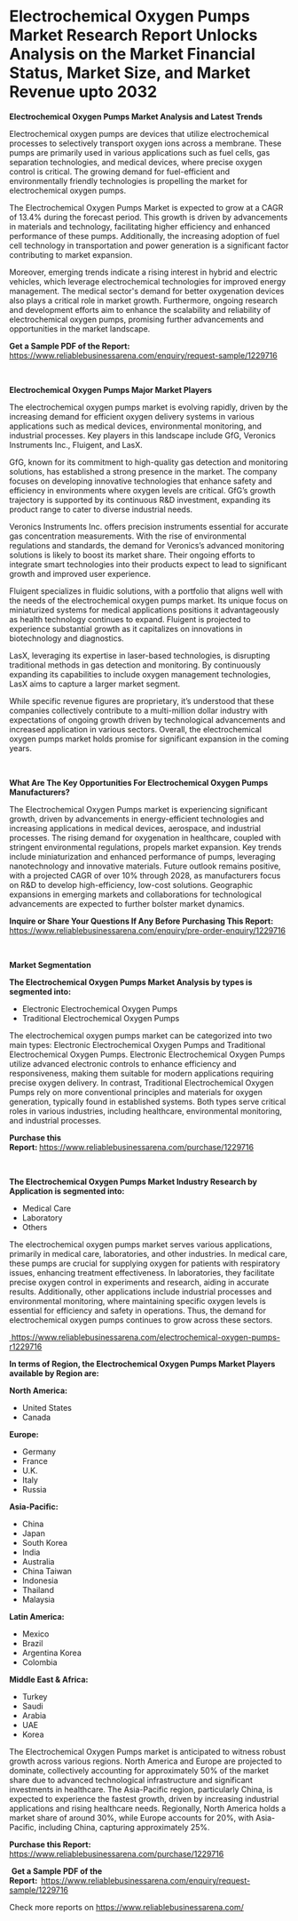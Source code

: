 <p><h1>Electrochemical Oxygen Pumps Market Research Report Unlocks Analysis on the Market Financial Status, Market Size, and Market Revenue upto 2032</h1></p><p><strong>Electrochemical Oxygen Pumps Market Analysis and Latest Trends</strong></p>
<p><p>Electrochemical oxygen pumps are devices that utilize electrochemical processes to selectively transport oxygen ions across a membrane. These pumps are primarily used in various applications such as fuel cells, gas separation technologies, and medical devices, where precise oxygen control is critical. The growing demand for fuel-efficient and environmentally friendly technologies is propelling the market for electrochemical oxygen pumps.</p><p>The Electrochemical Oxygen Pumps Market is expected to grow at a CAGR of 13.4% during the forecast period. This growth is driven by advancements in materials and technology, facilitating higher efficiency and enhanced performance of these pumps. Additionally, the increasing adoption of fuel cell technology in transportation and power generation is a significant factor contributing to market expansion. </p><p>Moreover, emerging trends indicate a rising interest in hybrid and electric vehicles, which leverage electrochemical technologies for improved energy management. The medical sector's demand for better oxygenation devices also plays a critical role in market growth. Furthermore, ongoing research and development efforts aim to enhance the scalability and reliability of electrochemical oxygen pumps, promising further advancements and opportunities in the market landscape.</p></p>
<p><strong>Get a Sample PDF of the Report:&nbsp;</strong> <a href="https://www.reliablebusinessarena.com/enquiry/request-sample/1229716?utm_campaign=2393&utm_medium=2&utm_source=Github&utm_content=ia&utm_term=27022025&utm_id=electrochemical-oxygen-pumps">https://www.reliablebusinessarena.com/enquiry/request-sample/1229716</a></p>
<p>&nbsp;</p>
<p><strong>Electrochemical Oxygen Pumps Major Market Players</strong></p>
<p><p>The electrochemical oxygen pumps market is evolving rapidly, driven by the increasing demand for efficient oxygen delivery systems in various applications such as medical devices, environmental monitoring, and industrial processes. Key players in this landscape include GfG, Veronics Instruments Inc., Fluigent, and LasX.</p><p>GfG, known for its commitment to high-quality gas detection and monitoring solutions, has established a strong presence in the market. The company focuses on developing innovative technologies that enhance safety and efficiency in environments where oxygen levels are critical. GfG’s growth trajectory is supported by its continuous R&D investment, expanding its product range to cater to diverse industrial needs.</p><p>Veronics Instruments Inc. offers precision instruments essential for accurate gas concentration measurements. With the rise of environmental regulations and standards, the demand for Veronics’s advanced monitoring solutions is likely to boost its market share. Their ongoing efforts to integrate smart technologies into their products expect to lead to significant growth and improved user experience.</p><p>Fluigent specializes in fluidic solutions, with a portfolio that aligns well with the needs of the electrochemical oxygen pumps market. Its unique focus on miniaturized systems for medical applications positions it advantageously as health technology continues to expand. Fluigent is projected to experience substantial growth as it capitalizes on innovations in biotechnology and diagnostics.</p><p>LasX, leveraging its expertise in laser-based technologies, is disrupting traditional methods in gas detection and monitoring. By continuously expanding its capabilities to include oxygen management technologies, LasX aims to capture a larger market segment.</p><p>While specific revenue figures are proprietary, it’s understood that these companies collectively contribute to a multi-million dollar industry with expectations of ongoing growth driven by technological advancements and increased application in various sectors. Overall, the electrochemical oxygen pumps market holds promise for significant expansion in the coming years.</p></p>
<p>&nbsp;</p>
<p><strong>What Are The Key Opportunities For Electrochemical Oxygen Pumps Manufacturers?</strong></p>
<p><p>The Electrochemical Oxygen Pumps market is experiencing significant growth, driven by advancements in energy-efficient technologies and increasing applications in medical devices, aerospace, and industrial processes. The rising demand for oxygenation in healthcare, coupled with stringent environmental regulations, propels market expansion. Key trends include miniaturization and enhanced performance of pumps, leveraging nanotechnology and innovative materials. Future outlook remains positive, with a projected CAGR of over 10% through 2028, as manufacturers focus on R&D to develop high-efficiency, low-cost solutions. Geographic expansions in emerging markets and collaborations for technological advancements are expected to further bolster market dynamics.</p></p>
<p><strong>Inquire or Share Your Questions If Any Before Purchasing This Report:</strong> <a href="https://www.reliablebusinessarena.com/enquiry/pre-order-enquiry/1229716?utm_campaign=2393&utm_medium=2&utm_source=Github&utm_content=ia&utm_term=27022025&utm_id=electrochemical-oxygen-pumps">https://www.reliablebusinessarena.com/enquiry/pre-order-enquiry/1229716</a></p>
<p>&nbsp;</p>
<p><strong>Market Segmentation</strong></p>
<p><strong>The Electrochemical Oxygen Pumps Market Analysis by types is segmented into:</strong></p>
<p><ul><li>Electronic Electrochemical Oxygen Pumps</li><li>Traditional Electrochemical Oxygen Pumps</li></ul></p>
<p><p>The electrochemical oxygen pumps market can be categorized into two main types: Electronic Electrochemical Oxygen Pumps and Traditional Electrochemical Oxygen Pumps. Electronic Electrochemical Oxygen Pumps utilize advanced electronic controls to enhance efficiency and responsiveness, making them suitable for modern applications requiring precise oxygen delivery. In contrast, Traditional Electrochemical Oxygen Pumps rely on more conventional principles and materials for oxygen generation, typically found in established systems. Both types serve critical roles in various industries, including healthcare, environmental monitoring, and industrial processes.</p></p>
<p><strong>Purchase this Report:&nbsp;</strong><a href="https://www.reliablebusinessarena.com/purchase/1229716?utm_campaign=2393&utm_medium=2&utm_source=Github&utm_content=ia&utm_term=27022025&utm_id=electrochemical-oxygen-pumps">https://www.reliablebusinessarena.com/purchase/1229716</a></p>
<p>&nbsp;</p>
<p><strong>The Electrochemical Oxygen Pumps Market Industry Research by Application is segmented into:</strong></p>
<p><ul><li>Medical Care</li><li>Laboratory</li><li>Others</li></ul></p>
<p><p>The electrochemical oxygen pumps market serves various applications, primarily in medical care, laboratories, and other industries. In medical care, these pumps are crucial for supplying oxygen for patients with respiratory issues, enhancing treatment effectiveness. In laboratories, they facilitate precise oxygen control in experiments and research, aiding in accurate results. Additionally, other applications include industrial processes and environmental monitoring, where maintaining specific oxygen levels is essential for efficiency and safety in operations. Thus, the demand for electrochemical oxygen pumps continues to grow across these sectors.</p></p>
<p><a href="https://www.reliablebusinessarena.com/electrochemical-oxygen-pumps-r1229716?utm_campaign=2393&utm_medium=2&utm_source=Github&utm_content=ia&utm_term=27022025&utm_id=electrochemical-oxygen-pumps">&nbsp;https://www.reliablebusinessarena.com/electrochemical-oxygen-pumps-r1229716</a></p>
<p><strong>In terms of Region, the Electrochemical Oxygen Pumps Market Players available by Region are:</strong></p>
<p>
    <p> <strong> North America: </strong>
        <ul>
            <li>United States</li>
            <li>Canada</li>
        </ul>
        </p> 
    <p> <strong> Europe: </strong>
        <ul>
            <li>Germany</li>
            <li>France</li>
            <li>U.K.</li>
            <li>Italy</li>
            <li>Russia</li>
        </ul>
        </p> 
    <p> <strong> Asia-Pacific: </strong>
        <ul>
            <li>China</li>
            <li>Japan</li>
            <li>South Korea</li>
            <li>India</li>
            <li>Australia</li>
            <li>China Taiwan</li>
            <li>Indonesia</li>
            <li>Thailand</li>
            <li>Malaysia</li>
        </ul>
        </p> 
    <p> <strong> Latin America: </strong>
        <ul>
            <li>Mexico</li>
            <li>Brazil</li>
            <li>Argentina Korea</li>
            <li>Colombia</li>
        </ul>
        </p> 
    <p> <strong> Middle East & Africa: </strong>
        <ul>
            <li>Turkey</li>
            <li>Saudi</li>
            <li>Arabia</li>
            <li>UAE</li>
            <li>Korea</li>
        </ul>
    </p>
    </p>
<p><p>The Electrochemical Oxygen Pumps market is anticipated to witness robust growth across various regions. North America and Europe are projected to dominate, collectively accounting for approximately 50% of the market share due to advanced technological infrastructure and significant investments in healthcare. The Asia-Pacific region, particularly China, is expected to experience the fastest growth, driven by increasing industrial applications and rising healthcare needs. Regionally, North America holds a market share of around 30%, while Europe accounts for 20%, with Asia-Pacific, including China, capturing approximately 25%.</p></p>
<p><strong>Purchase this Report: </strong><a href="https://www.reliablebusinessarena.com/purchase/1229716?utm_campaign=2393&utm_medium=2&utm_source=Github&utm_content=ia&utm_term=27022025&utm_id=electrochemical-oxygen-pumps">https://www.reliablebusinessarena.com/purchase/1229716</a></p>
<p>&nbsp;<strong>Get a Sample PDF of the Report:&nbsp;&nbsp;</strong><a href="https://www.reliablebusinessarena.com/enquiry/request-sample/1229716?utm_campaign=2393&utm_medium=2&utm_source=Github&utm_content=ia&utm_term=27022025&utm_id=electrochemical-oxygen-pumps">https://www.reliablebusinessarena.com/enquiry/request-sample/1229716</a></p>
<p><strong></strong></p>
<p>Check more reports on <a href="https://www.reliablebusinessarena.com/?utm_campaign=2393&utm_medium=2&utm_source=Github&utm_content=ia&utm_term=27022025&utm_id=electrochemical-oxygen-pumps">https://www.reliablebusinessarena.com/</a></p>